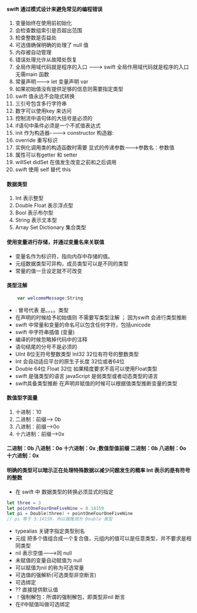 #### swift 通过模式设计来避免常见的编程错误
1. 变量始终在使用前初始化
2. 会检查数组索引是否超出范围
3. 检查整数是否益处
4. 可选值确保明确的处理了 null 值
5. 内存被自动管理
6. 错误处理允许从故障处恢复
7. 全局作用域代码就是程序的入口 ---> swift 全局作用域代码就是程序的入口 无需main 函数
8. 常量声明---> let 变量声明 var
9. 如果初始值没有提供足够的信息则需要指定类型 
10. swift 值永远不会隐式转换
11. 三引号包含多行字符串
12. 数字可以使用key 来访问
13. 控制流中语句体的大括号是必须的
14. if语句中条件必须是一个不贰值表达式
15. init 作为构造器----> constructor 构造器: 
16. override 重写标识 
17. 实例化调用类的构造函数时需要 显式的传递参数--->参数名：参数值
18. 属性可以有getter 和 setter 
19. willSet didSet 在值发生改变之前和之后调用
20. swift 使用 self 替代 this 

#### 数据类型
1. Int 表示整型
2. Double Float 表示浮点型
3. Bool 表示布尔型
4. String 表示文本型
5. Array Set Dictionary 集合类型
#### 使用变量进行存储，并通过变量名来关联值
- 变量名作为标识符，指向内存中存储的值。 
- 元组数据类型可异构，成员类型可以是不同的类型
- 常量的值一旦设定就不可改变
#### 类型注解
```swift
    var welcomeMessage:String
```
- : 冒号代表 是。。。。类型
- 在声明的时候给予初始值则 不需要写类型注解 ； 因为swift 会进行类型推断
- swift 中常量和变量的命名可以包含任何字符，包括unicode 
- swift 中字符串插值 \(变量)  
- 编译的时候忽略掉代码中的注释
- 语句结尾的分号不是必须的
- UInt 8位无符号整数类型 Int32 32位有符号的整数类型
- Int 会自动适应平台的原生子长度 32位或者64位
- Double 64位 Float 32位 如果精度要求不高可以使用Float类型
- swift 是强类型的语言 javaScript 是弱类型或者动态类型的语言
- swift具备类型推断 在声明并赋值的时候可以根据值类型推断变量的类型
#### 数值型字面量
1. 十进制：10
2. 二进制：前缀--> 0b
3. 八进制：前缀-->0o
4. 十六进制：前缀-->0x
#### 二进制：0b 八进制：0o 十六进制：0x ;数值型值前缀 二进制：0b 八进制：0o 十六进制：0x

#### 明确的类型可以暗示正在处理特殊数据以减少问题发生的概率 Int 表示的是有符号的整数
- 在 swift 中 数据类型的转换必须显式的指定 
```swift
let three = 3
let pointOneFourOneFiveNine = 0.14159
let pi = Double(three) + pointOneFourOneFiveNine
// pi 等于 3.14159，所以被推测为 Double 类型

```
- typealias 关键字指定类型别名
- 元组 把多个值组合成一个复合值，元组内的值可以是任意类型，并不要求是相同类型
- nil 表示空值--->同 null
- 未赋值的变量自动赋值为 null 
- 可以赋值为nil 的称为可选常量
- 可选值的强解析(可选类型非空断言)
- 可选绑定
- ?? 直接提供默认值
- ！强制解包：所谓的强制解包，即类型非nil 断言
- 在if中赋值叫做可选绑定 